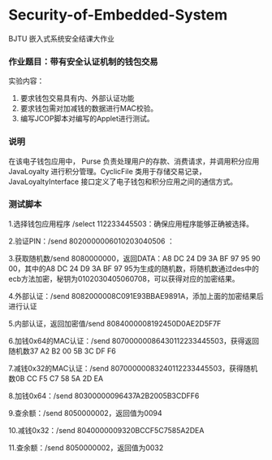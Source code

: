 # Security-of-Embedded-System
BJTU 嵌入式系统安全结课大作业
### 作业题目：带有安全认证机制的钱包交易
实验内容：
 1. 要求钱包交易具有内、外部认证功能   
 2. 要求钱包需对加减钱的数据进行MAC校验。
 3. 编写JCOP脚本对编写的Applet进行测试。

### 说明
在该电子钱包应用中， Purse 负责处理用户的存款、消费请求，并调用积分应用 JavaLoyalty 进行积分管理。CyclicFile 类用于存储交易记录，JavaLoyaltyInterface 接口定义了电子钱包和积分应用之间的通信方式。

### 测试脚本
1.选择钱包应用程序 /select 112233445503：确保应用程序能够正确被选择。

2.验证PIN：/send 8020000006010203040506 ：

3.获取随机数/send 8080000000，返回DATA：A8 DC 24 D9 3A BF 97 95 90 00，其中的A8 DC 24 D9 3A BF 97 95为生成的随机数，将随机数通过des中的ecb方法加密，秘钥为0102030405060708，可以获得对应的加密结果。

4.外部认证：/send 8082000008C091E93BBAE9891A，添加上面的加密结果后进行认证

5.内部认证，返回加密值/send 8084000008192450D0AE2D5F7F

6.加钱0x64的MAC认证：/send 80700000086430112233445503，获得返回随机数37 A2 B2 00 5B 3C DF F6

7.减钱0x32的MAC认证：/send 80700000083240112233445503，获得随机数0B CC F5 C7 58 5A 2D EA

8.加钱0x64：/send 80300000096437A2B2005B3CDFF6

9.查余额：/send 8050000002，返回值为0094

10.减钱0x32：/send 8040000009320BCCF5C7585A2DEA

11.查余额：/send 8050000002，返回值为0032
